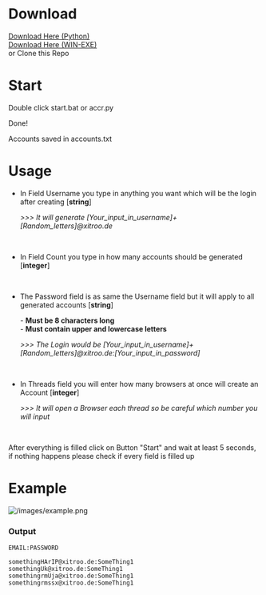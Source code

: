 # Download
[Download Here (Python)](https://github.com/Th3K1n91/mega_nz-Creator/archive/refs/heads/main.zip)<br>[Download Here (WIN-EXE)](https://github.com/Th3K1n91/mega_nz-Creator/releases)<br>or Clone this Repo

# Start
Double click start.bat or accr.py

Done!

Accounts saved in accounts.txt

# Usage
- <p>In Field Username you type in anything you want which will be the login after creating [<strong>string</strong>]</p>
    <p><em>>>> It will generate [Your_input_in_username]+[Random_letters]@xitroo.de</em></p><br>

- <p>In Field Count you type in how many accounts should be generated [<strong>integer</strong>]</p><br>

- <p>The Password field is as same the Username field but it will apply to all generated accounts [<strong>string</strong>]</p>
  - <strong>Must be 8 characters long</strong><br>
  - <strong>Must contain upper and lowercase letters</strong>
    <p><em>>>> The Login would be [Your_input_in_username]+[Random_letters]@xitroo.de:[Your_input_in_password]</em></p><br>
  
- <p>In Threads field you will enter how many browsers at once will create an Account [<strong>integer</strong>]</p>
    <p><em>>>> It will open a Browser each thread so be careful which number you will input</em></p><br>
  
After everything is filled click on Button "Start" and wait at least 5 seconds, if nothing happens please check if every field is filled up

# Example
![/images/example.png](https://github.com/Th3K1n91/mega_nz-Creator/blob/main/images/example.PNG)

### Output
```
EMAIL:PASSWORD

somethingHArIP@xitroo.de:SomeThing1
somethingUk@xitroo.de:SomeThing1
somethingrmUja@xitroo.de:SomeThing1
somethingrmssx@xitroo.de:SomeThing1
```

